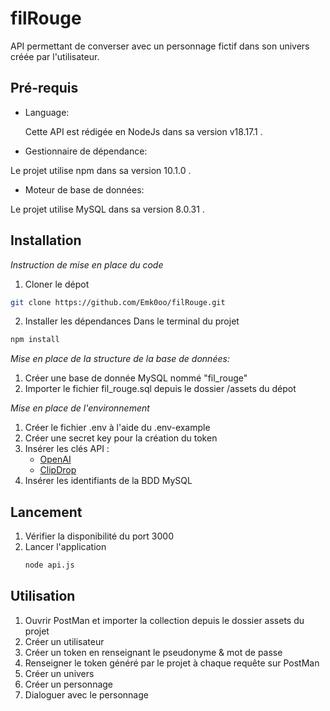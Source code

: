 # filRouge

API permettant de converser avec un personnage fictif dans son univers créée par l'utilisateur. 

## Pré-requis
 - Language:
  
   Cette API est rédigée en NodeJs dans sa version v18.17.1 . 
  
 - Gestionnaire de dépendance:
  
  Le projet utilise npm dans sa version 10.1.0 . 

 - Moteur de base de données:
  
  Le projet utilise MySQL dans sa version 8.0.31 . 


## Installation
*Instruction de mise en place du code*

  1. Cloner le dépot
  ```bash
  git clone https://github.com/Emk0oo/filRouge.git
  ```

  2. Installer les dépendances
  Dans le terminal du projet 

  ```bash
  npm install
  ```

*Mise en place de la structure de la base de données:*

 1. Créer une base de donnée MySQL nommé "fil_rouge"
 2. Importer le fichier fil_rouge.sql depuis le dossier /assets du dépot

*Mise en place de l'environnement* 

  1. Créer le fichier .env à l'aide du .env-example
  2. Créer une secret key pour la création du token
  3. Insérer les clés API :
     * [OpenAI](https://platform.openai.com/docs/quickstart?context=python)
     * [ClipDrop](https://clipdrop.co/apis/docs/text-to-image)
  4. Insérer les identifiants de la BDD MySQL

## Lancement

 1. Vérifier la disponibilité du port 3000
 2. Lancer l'application
    ```bash
    node api.js
    ```

## Utilisation

1. Ouvrir PostMan et importer la collection depuis le dossier assets du projet
2. Créer un utilisateur
3. Créer un token en renseignant le pseudonyme & mot de passe
4. Renseigner le token généré par le projet à chaque requête sur PostMan
5. Créer un univers
6. Créer un personnage
7. Dialoguer avec le personnage
